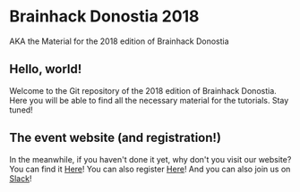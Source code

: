 # Brainhack Donostia 2018
AKA the Material for the 2018 edition of Brainhack Donostia

## Hello, world!
Welcome to the Git repository of the 2018 edition of Brainhack Donostia.
Here you will be able to find all the necessary material for the tutorials.
Stay tuned!

## The event website (and registration!)
In the meanwhile, if you haven't done it yet, why don't you visit our website?
You can find it [Here](http://www.bcbl.eu/events/BrainhackDonostia2018/en/ "BrainHack Donostia 2018")!
You can also register [Here](http://www.bcbl.eu/events/BrainhackDonostia2018/en/registration/ "Register")!
And you can also join us on [Slack](https://brainhack.slack.com/messages/bhg18-donostia "Slack Channel")!
